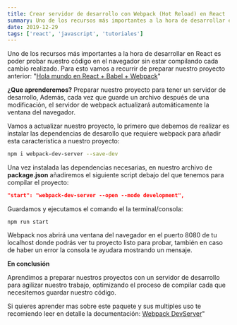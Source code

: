 ```yaml
---
title: Crear servidor de desarrollo con Webpack (Hot Reload) en React
summary: Uno de los recursos más importantes a la hora de desarrollar en React es poder probar nuestro código en el navegador sin estar compilando cada cambio realizado.
date: 2019-12-29
tags: ['react', 'javascript', 'tutoriales']
---
```


Uno de los recursos más importantes a la hora de desarrollar en React es poder probar nuestro código en el navegador sin estar compilando cada cambio realizado. Para esto vamos a recurrir de preparar nuestro proyecto anterior: "[Hola mundo en React + Babel + Webpack](https://arepa.dev/hola-mundo-en-react-babel-webpack/)"

**¿Que aprenderemos?** Preparar nuestro proyecto para tener un servidor de desarrollo, Además, cada vez que guarde un archivo después de una modificación, el servidor de webpack actualizará automáticamente la ventana del navegador.

Vamos a actualizar nuestro proyecto, lo primero que debemos de realizar es instalar las dependencias de desarollo que requiere webpack para añadir esta característica a nuestro proyecto:

```bash
npm i webpack-dev-server --save-dev
```

Una vez instalada las dependencias necesarias, en nuestro archivo de **package.json** añadiremos el siguiente script debajo del que tenemos para compilar el proyecto:

```json
"start": "webpack-dev-server --open --mode development",
```

Guardamos y ejecutamos el comando el la terminal/consola:

```
npm run start
```

Webpack nos abrirá una ventana del navegador en el puerto 8080 de tu localhost donde podrás ver tu proyecto listo para probar, también en caso de haber un error la consola te ayudara mostrando un mensaje.

**En conclusión**

Aprendimos a preparar nuestros proyectos con un servidor de desarrollo para agilizar nuestro trabajo, optimizando el proceso de compilar cada que necesitemos guardar nuestro código.

Si quieres aprender mas sobre este paquete y sus multiples uso te recomiendo leer en detalle la documentación: [Webpack DevServer](https://webpack.js.org/configuration/dev-server/)"
